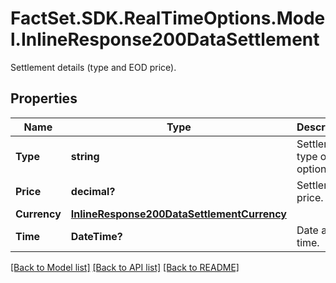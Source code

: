# FactSet.SDK.RealTimeOptions.Model.InlineResponse200DataSettlement
Settlement details (type and EOD price).

## Properties

Name | Type | Description | Notes
------------ | ------------- | ------------- | -------------
**Type** | **string** | Settlement type of the option. | Value | Description | | - -- | - -- | | cash | Transfer of a cash amount. | | physical | Physical delivery of the underlying asset. |   | [optional] 
**Price** | **decimal?** | Settlement price. | [optional] 
**Currency** | [**InlineResponse200DataSettlementCurrency**](InlineResponse200DataSettlementCurrency.md) |  | [optional] 
**Time** | **DateTime?** | Date and time. | [optional] 

[[Back to Model list]](../README.md#documentation-for-models) [[Back to API list]](../README.md#documentation-for-api-endpoints) [[Back to README]](../README.md)

